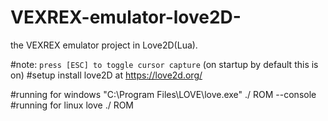 # VEXREX-emulator-love2D-
the VEXREX emulator project in Love2D(Lua).

#note:
`press [ESC] to toggle cursor capture` (on startup by default this is on)
#setup
install love2D at https://love2d.org/

#running for windows
"C:\Program Files\LOVE\love.exe" ./ ROM --console
#running for linux
love ./ ROM
